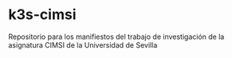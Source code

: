 # k3s-cimsi
Repositorio para los manifiestos del trabajo de investigación de la asignatura CIMSI de la Universidad de Sevilla
